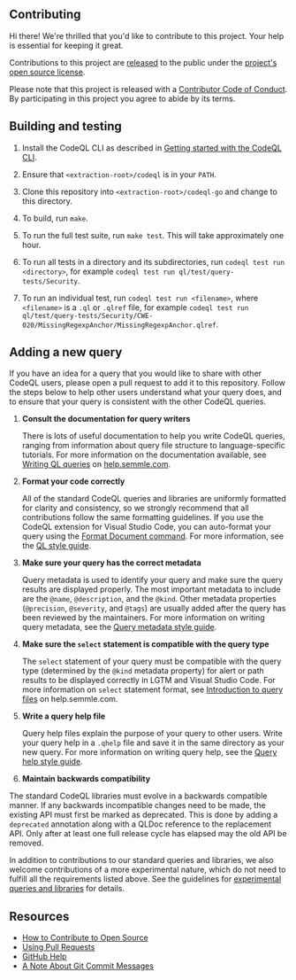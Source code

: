 ## Contributing

Hi there! We're thrilled that you'd like to contribute to this project. Your help is essential for keeping it great.

Contributions to this project are [released](https://help.github.com/articles/github-terms-of-service/#6-contributions-under-repository-license) to the public under the [project's open source license](LICENSE).

Please note that this project is released with a [Contributor Code of Conduct](CODE_OF_CONDUCT.md). By participating in this project you agree to abide by its terms.

## Building and testing

1. Install the CodeQL CLI as described in [Getting started with the CodeQL CLI](https://codeql.github.com/docs/codeql-cli/getting-started-with-the-codeql-cli/).

2. Ensure that `<extraction-root>/codeql` is in your `PATH`.

3. Clone this repository into `<extraction-root>/codeql-go` and change to this directory.

4. To build, run `make`.

5. To run the full test suite, run `make test`. This will take approximately one hour.

6. To run all tests in a directory and its subdirectories, run `codeql test run <directory>`, for example `codeql test run ql/test/query-tests/Security`.

7. To run an individual test, run `codeql test run <filename>`, where `<filename>` is a `.ql` or `.qlref` file, for example `codeql test run ql/test/query-tests/Security/CWE-020/MissingRegexpAnchor/MissingRegexpAnchor.qlref`.

## Adding a new query

If you have an idea for a query that you would like to share with other CodeQL users, please open a pull request to add it to this repository.
Follow the steps below to help other users understand what your query does, and to ensure that your query is consistent with the other CodeQL queries.

1. **Consult the documentation for query writers**

   There is lots of useful documentation to help you write CodeQL queries, ranging from information about query file structure to language-specific tutorials. For more information on the documentation available, see [Writing QL queries](https://help.semmle.com/QL/learn-ql/writing-queries/writing-queries.html) on [help.semmle.com](https://help.semmle.com).

2. **Format your code correctly**

   All of the standard CodeQL queries and libraries are uniformly formatted for clarity and consistency, so we strongly recommend that all contributions follow the same formatting guidelines. If you use the CodeQL extension for Visual Studio Code, you can auto-format your query using the [Format Document command](https://help.semmle.com/codeql/codeql-for-vscode/procedures/about-codeql-for-vscode.html). For more information, see the [QL style guide](https://github.com/github/codeql/blob/main/docs/ql-style-guide.md).

3. **Make sure your query has the correct metadata**

   Query metadata is used to identify your query and make sure the query results are displayed properly.
   The most important metadata to include are the `@name`, `@description`, and the `@kind`.
   Other metadata properties (`@precision`, `@severity`, and `@tags`) are usually added after the query has been reviewed by the maintainers.
   For more information on writing query metadata, see the [Query metadata style guide](https://github.com/github/codeql/blob/main/docs/query-metadata-style-guide.md).

4. **Make sure the `select` statement is compatible with the query type**

   The `select` statement of your query must be compatible with the query type (determined by the `@kind` metadata property) for alert or path results to be displayed correctly in LGTM and Visual Studio Code.
   For more information on `select` statement format, see [Introduction to query files](https://help.semmle.com/QL/learn-ql/writing-queries/introduction-to-queries.html#select-clause) on help.semmle.com.

5. **Write a query help file**

   Query help files explain the purpose of your query to other users. Write your query help in a `.qhelp` file and save it in the same directory as your new query.
   For more information on writing query help, see the [Query help style guide](https://github.com/github/codeql/blob/main/docs/query-help-style-guide.md).

6. **Maintain backwards compatibility**

The standard CodeQL libraries must evolve in a backwards compatible manner. If any backwards incompatible changes need to be made, the existing API must first be marked as deprecated. This is done by adding a `deprecated` annotation along with a QLDoc reference to the replacement API. Only after at least one full release cycle has elapsed may the old API be removed.

In addition to contributions to our standard queries and libraries, we also welcome contributions of a more experimental nature, which do not need to fulfill all the requirements listed above. See the guidelines for [experimental queries and libraries](ql/docs/experimental.md) for details.

## Resources

- [How to Contribute to Open Source](https://opensource.guide/how-to-contribute/)
- [Using Pull Requests](https://help.github.com/articles/about-pull-requests/)
- [GitHub Help](https://help.github.com)
- [A Note About Git Commit Messages](http://tbaggery.com/2008/04/19/a-note-about-git-commit-messages.html)

